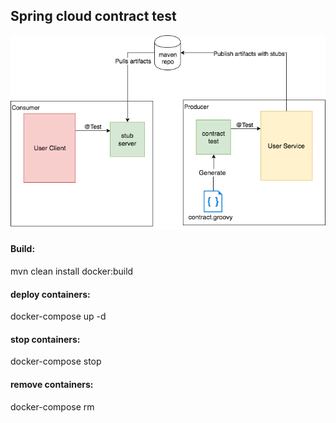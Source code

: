 ## Spring cloud contract test  

![alt text](./cdc.png)

#### Build:
mvn clean install docker:build

#### deploy containers:
docker-compose up -d

#### stop containers:
docker-compose stop

#### remove containers:
docker-compose rm
